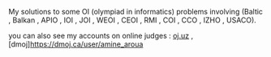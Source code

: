 My solutions to some OI (olympiad in informatics) problems involving (Baltic , Balkan , APIO , IOI , JOI , WEOI , CEOI , RMI , COI , CCO , IZHO , USACO).

you can also see my accounts on online judges : 
[oj.uz](https://oj.uz/profile/amine_aroua) , [dmoj]https://dmoj.ca/user/amine_aroua
